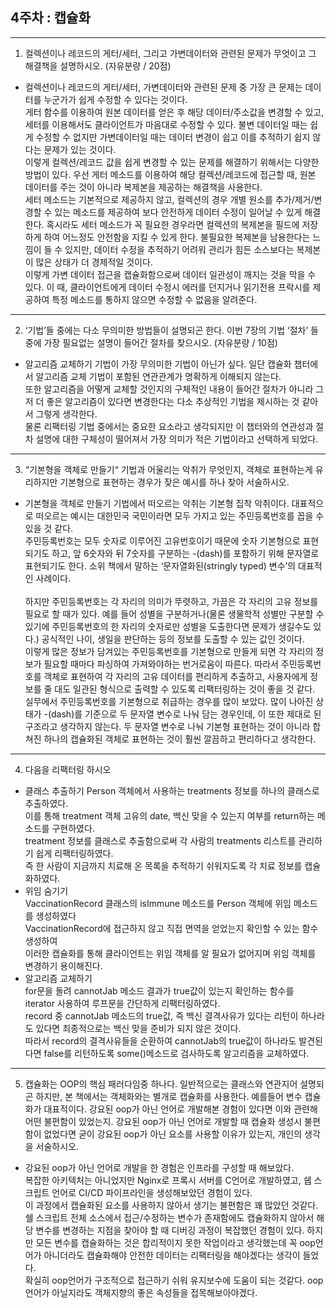 ## 4주차 : 캡슐화
--------------------------------------------------
1. 컬렉션이나 레코드의 게터/세터, 그리고 가변데이터와 관련된 문제가 무엇이고 그 해결책을 설명하시오. (자유분량 / 20점)	
* 컬렉션이나 레코드의 게터/세터, 가변데이터와 관련된 문제 중 가장 큰 문제는 데이터를 누군가가 쉽게 수정할 수 있다는 것이다. 
<br/>게터 함수를 이용하여 원본 데이터를 얻은 후 해당 데이터/주소값을 변경할 수 있고, 세터를 이용해서도 클라이언트가 마음대로 수정할 수 있다. 불변 데이터일 때는 쉽게 수정할 수 없지만 가변데이터일 때는 데이터 변경이 쉽고 이를 추적하기 쉽지 않다는 문제가 있는 것이다.
<br/>이렇게 컬렉션/레코드 값을 쉽게 변경할 수 있는 문제를 해결하기 위해서는 다양한 방법이 있다. 우선 게터 메소드를 이용하여 해당 컬렉션/레코드에 접근할 때, 원본 데이터를 주는 것이 아니라 복제본을 제공하는 해결책을 사용한다. 
<br/>세터 메소드는 기본적으로 제공하지 않고, 컬렉션의 경우 개별 원소를 추가/제거/변경할 수 있는 메소드를 제공하여 보다 안전하게 데이터 수정이 일어날 수 있게 해결한다. 혹시라도 세터 메소드가 꼭 필요한 경우라면 컬렉션의 복제본을 필드에 저장하게 하여 어느정도 안전함을 지킬 수 있게 한다. 불필요한 복제본을 남용한다는 느낌이 들 수 있지만, 데이터 수정을 추적하기 어려워 관리가 힘든 소스보다는 복제본이 많은 상태가 더 경제적일 것이다. 
<br/>이렇게 가변 데이터 접근을 캡슐화함으로써 데이터 일관성이 깨지는 것을 막을 수 있다. 이 때, 클라이언트에게 데이터 수정시 에러를 던지거나 읽기전용 프락시를 제공하여 특정 메소드를 통하지 않으면 수정할 수 없음을 알려준다.
--------------------------------------------------
2. ‘기법’들 중에는 다소 무의미한 방법들이 설명되곤 한다. 이번 7장의 기법 ‘절차’ 들 중에 가장 필요없는 설명이 들어간 절차를 찾으시오. (자유분량 / 10점)
* 알고리즘 교체하기 기법이 가장 무의미한 기법이 아닌가 싶다.
일단 캡슐화 챕터에서 알고리즘 교체 기법이 포함된 연관관계가 명확하게 이해되지 않는다. 
<br/>또한 알고리즘을 어떻게 교체할 것인지의 구체적인 내용이 들어간 절차가 아니라 그저 더 좋은 알고리즘이 있다면 변경한다는 다소 추상적인 기법을 제시하는 것 같아서 그렇게 생각한다. 
<br/>물론 리팩터링 기법 중에서는 중요한 요소라고 생각되지만 이 챕터와의 연관성과 절차 설명에 대한 구체성이 떨어져서 가장 의미가 적은 기법이라고 선택하게 되었다. 
--------------------------------------------------
3. “기본형을 객체로 만들기“ 기법과 어울리는 악취가 무엇인지, 객체로 표현하는게 유리하지만 기본형으로 표현하는 경우가 잦은 예시를 하나 찾아 서술하시오.	
* 기본형을 객체로 만들기 기법에서 떠오르는 악취는 기본형 집착 악취이다. 
대표적으로 떠오르는 예시는 대한민국 국민이라면 모두 가지고 있는 주민등록번호를 꼽을 수 있을 것 같다. 
<br/>주민등록번호는 모두 숫자로 이루어진 고유번호이기 때문에 숫자 기본형으로 표현되기도 하고, 앞 6숫자와 뒤 7숫자를 구분하는 -(dash)를 포함하기 위해 문자열로 표현되기도 한다. 소위 책에서 말하는 ‘문자열화된(stringly typed) 변수’의 대표적인 사례이다.  
<br/>하지만 주민등록번호는 각 자리의 의미가 뚜렷하고, 가끔은 각 자리의 고유 정보를 필요로 할 때가 있다. 예를 들어 성별을 구분하거나(물론 생물학적 성별만 구분할 수 있기에 주민등록번호의 한 자리의 숫자로만 성별을 도출한다면 문제가 생길수도 있다.) 공식적인 나이, 생일을 판단하는 등의 정보를 도출할 수 있는 값인 것이다.
<br/> 이렇게 많은 정보가 담겨있는 주민등록번호를 기본형으로 만들게 되면 각 자리의 정보가 필요할 때마다 파싱하여 가져와야하는 번거로움이 따른다. 
따라서 주민등록번호를 객체로 표현하여 각 자리의 고유 데이터를 편리하게 추출하고, 사용자에게 정보를 줄 대도 일관된 형식으로 출력할 수 있도록 리팩터링하는 것이 좋을 것 같다. 
<br/> 실무에서 주민등록번호를  기본형으로 취급하는 경우를 많이 보았다. 많이 나아진 상태가 -(dash)를 기준으로 두 문자열 변수로 나눠 담는 경우인데, 이 또한 제대로 된 구조라고 생각하지 않는다. 두 문자열 변수로 나눠 기본형 표현하는 것이 아니라 합쳐진 하나의 캡슐화된 객체로 표현하는 것이 훨씬 깔끔하고 편리하다고 생각한다.
--------------------------------------------------
4. 다음을 리팩터링 하시오
* 클래스 추출하기
    Person 객체에서 사용하는 treatments 정보를 하나의 클래스로 추출하였다.
	<br/> 이를 통해 treatment 객체 고유의 date, 백신 맞을 수 있는지 여부를 return하는 메소드를 구현하였다. 
	<br/>treatment 정보를 클래스로 추출함으로써  각 사람의 treatments 리스트를 관리하기 쉽게 리팩터링하였다. 
	<br/>즉 한 사람이 지금까지 치료해 온 목록을 추적하기 쉬워지도록 각 치료 정보를 캡슐화하였다.
* 위임 숨기기
	<br/> VaccinationRecord 클래스의 isImmune 메소드를 Person 객체에 위임 메소드를 생성하였다 
	<br/> VaccinationRecord에 접근하지 않고 직접 면역을 얻었는지 확인할 수 있는 함수 생성하여
	<br/>이러한 캡슐화를 통해 클라이언트는 위임 객체를 알 필요가 없어지며 위임 객체를 변경하기 용이해진다.
* 알고리즘 교체하기
    <br/>for문을 돌려 cannotJab 메소드 결과가 true값이 있는지 확인하는 함수를 iterator 사용하여 루프문을 간단하게 리팩터링하였다.
	<br/> record 중 cannotJab 메소드의 true값, 즉 백신 결격사유가 있다는 리턴이 하나라도 있다면 최종적으로는 백신 맞을 준비가 되지 않은 것이다.
    <br/>따라서 record의 결격사유들을 순환하여 cannotJab의 true값이 하나라도 발견된다면 false를 리턴하도록 some()메소드로 검사하도록 알고리즘을 교체하였다.

--------------------------------------------------
5. 캡슐화는 OOP의 핵심 패러다임중 하나다. 일반적으로는 클래스와 연관지어 설명되곤 하지만, 본 책에서는 객체화와는 별개로 캡슐화를 사용한다.
 예를들어 변수 캡슐화가 대표적이다. 강요된 oop가 아닌 언어로 개발해본 경험이 있다면 이와 관련해 어떤 불편함이 있었는지. 
강요된 oop가 아닌 언어로 개발할 때 캡슐화 생성시 불편함이 없었다면 굳이 강요된 oop가 아닌 요소를 사용할 이유가 있는지, 개인의 생각을 서술하시오. 
* 강요된 oop가 아닌 언어로 개발을 한 경험은 인프라를 구성할 때 해보았다.
<br/>복잡한 아키텍처는 아니었지만 Nginx로 프록시 서버를 C언어로 개발하였고, 쉡 스크립트 언어로 CI/CD 파이프라인을 생성해보았던 경험이 있다. 
<br/>이 과정에서 캡슐화된 요소를 사용하지 않아서 생기는 불편함은 꽤 많았던 것같다. 쉘 스크립트 전체 소스에서 접근/수정하는 변수가 존재함에도 캡슐화하지 않아서 해당 변수를 변경하는 지점을 찾아야 할 때 디버깅 과정이 복잡했던 경험이 있다. 하지만 모든 변수를 캡슐화하는 것은 합리적이지 못한 작업이라고 생각했는데 꼭 oop언어가 아니더라도 캡슐화해야 안전한 데이터는 리팩터링을 해야겠다는 생각이 들었다. 
<br/>확실히 oop언어가 구조적으로 접근하기 쉬워 유지보수에 도움이 되는 것같다. oop언어가 아닐지라도 객체지향의 좋은 속성들을 접목해보아야겠다.
